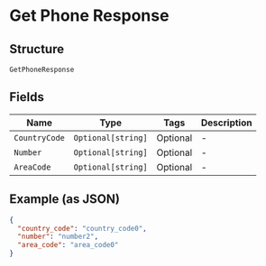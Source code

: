 
# Get Phone Response

## Structure

`GetPhoneResponse`

## Fields

| Name | Type | Tags | Description |
|  --- | --- | --- | --- |
| `CountryCode` | `Optional[string]` | Optional | - |
| `Number` | `Optional[string]` | Optional | - |
| `AreaCode` | `Optional[string]` | Optional | - |

## Example (as JSON)

```json
{
  "country_code": "country_code0",
  "number": "number2",
  "area_code": "area_code0"
}
```

